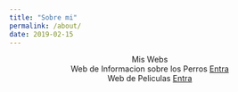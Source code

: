```yaml
---
title: "Sobre mi"
permalink: /about/
date: 2019-02-15
---
```


<center>Mis Webs</center>

<center> Web de Informacion sobre los Perros
<a href="https://crucesdeperros.com" target="_blank">Entra</a> </center>

<center> Web de Peliculas
<a href="https://pelisinfo.com" target="_blank">Entra</a> </center>
